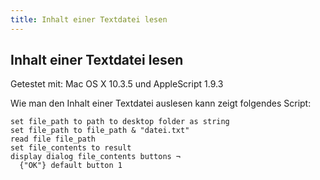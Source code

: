 ```yaml
---
title: Inhalt einer Textdatei lesen
---
```


## Inhalt einer Textdatei lesen

Getestet mit: Mac OS X 10.3.5 und AppleScript 1.9.3

Wie man den Inhalt einer Textdatei auslesen kann zeigt folgendes Script:

```applescript
set file_path to path to desktop folder as string
set file_path to file_path & "datei.txt"
read file file_path
set file_contents to result
display dialog file_contents buttons ¬
  {"OK"} default button 1
```
